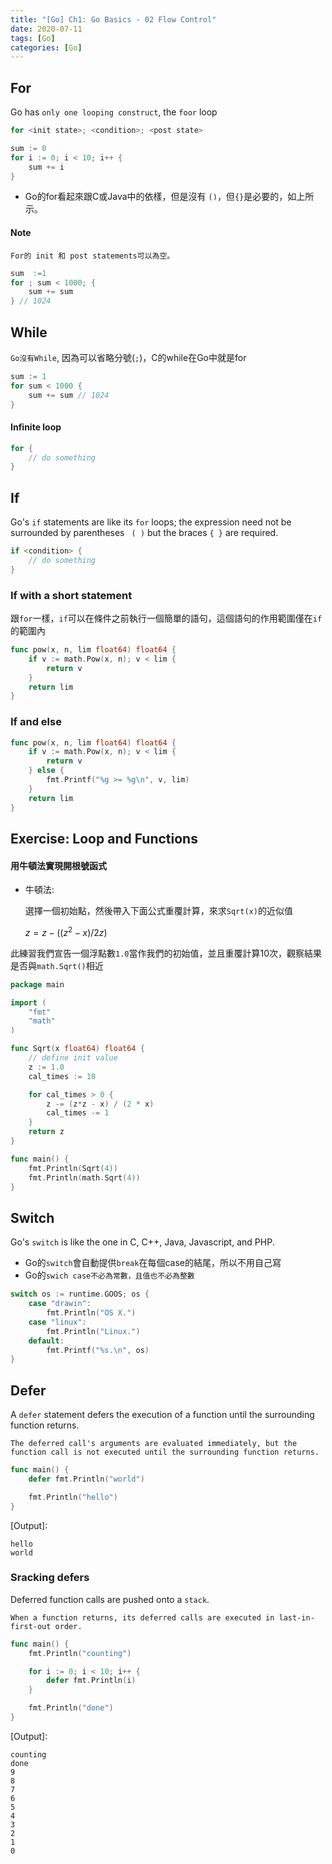 ```yaml
---
title: "[Go] Ch1: Go Basics - 02 Flow Control"
date: 2020-07-11
tags: [Go]
categories: [Go]
---
```


## For

Go has `only one looping construct`, the `foor` loop

```go
for <init state>; <condition>; <post state>
```

```go
sum := 0
for i := 0; i < 10; i++ {
    sum += i
}
```

- Go的for看起來跟C或Java中的依樣，但是沒有 `()`，但`{}`是必要的，如上所示。

#### Note

`For的 init 和 post statements可以為空。`

```go
sum  :=1
for ; sum < 1000; {
    sum += sum
} // 1024
```

## While

`Go沒有While`, 因為可以省略分號(`;`)，C的while在Go中就是for

```go
sum := 1
for sum < 1000 {
    sum += sum // 1024
}
```

#### Infinite loop

```go
for {
    // do something
}
```

## If

Go's `if` statements are like its `for` loops; the expression need not be surrounded by parentheses ` ( )` but the braces `{ }` are required.

```go
if <condition> {
    // do something
}
```

### If with a short statement

跟`for`一樣，`if`可以在條件之前執行一個簡單的語句，這個語句的作用範圍僅在`if`的範圍內

```go
func pow(x, n, lim float64) float64 {
    if v := math.Pow(x, n); v < lim {
        return v
    }
    return lim
}
```

### If and else

```go
func pow(x, n, lim float64) float64 {
    if v := math.Pow(x, n); v < lim {
        return v
    } else {
        fmt.Printf("%g >= %g\n", v, lim)
    }
    return lim
}
```

## Exercise: Loop and Functions

#### 用牛頓法實現開根號函式

- 牛頓法:

    選擇一個初始點，然後帶入下面公式重覆計算，來求`Sqrt(x)`的近似值

    $z = z - ((z^2 - x) / 2z)$

此練習我們宣告一個浮點數`1.0`當作我們的初始值，並且重覆計算10次，觀察結果是否與`math.Sqrt()`相近

```go
package main

import (
	"fmt"
	"math"
)

func Sqrt(x float64) float64 {
	// define init value
	z := 1.0
	cal_times := 10

	for cal_times > 0 {
		z -= (z*z - x) / (2 * x)
		cal_times -= 1
	}
	return z
}

func main() {
	fmt.Println(Sqrt(4))
	fmt.Println(math.Sqrt(4))
}
```

## Switch

Go's `switch` is like the one in C, C++, Java, Javascript, and PHP.

- Go的`switch`會自動提供`break`在每個case的結尾，所以不用自己寫
- Go的`swich case不必為常數，且值也不必為整數`

```go
switch os := runtime.GOOS; os {
    case "drawin":
        fmt.Println("OS X.")
    case "linux":
        fmt.Println("Linux.")
    default:
        fmt.Printf("%s.\n", os)
}
```

## Defer

A `defer` statement defers the execution of a function until the surrounding function returns.

    The deferred call's arguments are evaluated immediately, but the function call is not executed until the surrounding function returns.

```go
func main() {
    defer fmt.Println("world")

    fmt.Println("hello")
}
```

[Output]:

```
hello
world
```

### Sracking defers

Deferred function calls are pushed onto a `stack`.

    When a function returns, its deferred calls are executed in last-in-first-out order.

```go
func main() {
    fmt.Println("counting")

    for i := 0; i < 10; i++ {
        defer fmt.Println(i)
    }

    fmt.Println("done")
}
```

[Output]:

```
counting
done
9
8
7
6
5
4
3
2
1
0
```
